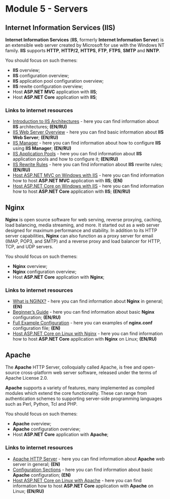 # Module 5 - Servers

## Internet Information Services (IIS)

**Internet Information Services** (**IIS**, formerly **Internet Information Server**) is an extensible web server created by Microsoft for use with the Windows NT family. **IIS** supports **HTTP**, **HTTP/2**, **HTTPS**, **FTP**, **FTPS**, **SMTP** and **NNTP**.


You should focus on such themes:
* **IIS** overview;
* **IIS** configuration overview;
* **IIS** application pool configuration overview;
* **IIS** rewite configuration overview;
* Host **ASP.NET MVC** application with **IIS**;
* Host **ASP.NET Core** application with **IIS**;

### Links to internet resources

* [Introduction to IIS Architectures](https://docs.microsoft.com/en-us/iis/get-started/introduction-to-iis/introduction-to-iis-architecture) - here you can find information about **IIS** architectures; **(EN/RU)**
* [IIS Web Server Overview](https://docs.microsoft.com/en-us/iis/get-started/introduction-to-iis/iis-web-server-overview) - here you can find basic information about **IIS** **Web Server**; **(EN/RU)**
* [IIS Manager](https://docs.microsoft.com/en-us/iis/get-started/getting-started-with-iis/getting-started-with-the-iis-manager-in-iis-7-and-iis-8) - here you can find information about how to configure **IIS** using **IIS Manager**; **(EN/RU)**
* [IIS Application Pools](https://docs.microsoft.com/en-us/iis/configuration/system.applicationhost/applicationpools/) - here you can find information about **IIS** application pools and how to configure it; **(EN/RU)**
* [IIS Rewrite Rules](https://docs.microsoft.com/en-us/iis/extensions/url-rewrite-module/creating-rewrite-rules-for-the-url-rewrite-module) - here you can find information about **IIS** rewrite rules; **(EN/RU)**
* [Host ASP.NET MVC on Windows with IIS](http://www.compilemode.com/2018/02/hosting-asp-net-mvc-application-on-iis.html) -  here you can find information how to host **ASP.NET MVC** application with **IIS**; **(EN)**
* [Host ASP.NET Core on Windows with IIS](https://docs.microsoft.com/en-us/aspnet/core/host-and-deploy/iis/?view=aspnetcore-3.1) - here you can find information how to host **ASP.NET Core** application with **IIS**; **(EN/RU)**


## Nginx

**Nginx** is open source software for web serving, reverse proxying, caching, load balancing, media streaming, and more. It started out as a web server designed for maximum performance and stability. In addition to its HTTP server capabilities, **Nginx** can also function as a proxy server for email (IMAP, POP3, and SMTP) and a reverse proxy and load balancer for HTTP, TCP, and UDP servers.

You should focus on such themes:
* **Nginx** overview;
* **Nginx** configuration overview;
* Host **ASP.NET Core** application with **Nginx**;

### Links to internet resources

* [What is NGINX?](https://www.nginx.com/resources/glossary/nginx/) - here you can find information about **Nginx** in general; **(EN)**
* [Beginner’s Guide](http://nginx.org/en/docs/beginners_guide.html) - here you can find information about basic **Nginx** configuration; **(EN/RU)**
* [Full Example Configuration](https://www.nginx.com/resources/wiki/start/topics/examples/full/) - here you can examples of **nginx.conf** configuration file; **(EN)**
* [Host ASP.NET Core on Linux with Nginx](https://docs.microsoft.com/en-us/aspnet/core/host-and-deploy/linux-nginx?view=aspnetcore-3.1) -  here you can find information how to host **ASP.NET Core** application with **Nginx** on Linux; **(EN/RU)**

## Apache

The **Apache** HTTP Server, colloquially called Apache, is free and open-source cross-platform web server software, released under the terms of Apache License 2.0. 

**Apache** supports a variety of features, many implemented as compiled modules which extend the core functionality. These can range from authentication schemes to supporting server-side programming languages such as Perl, Python, Tcl and PHP.

You should focus on such themes:
* **Apache** overview;
* **Apache** configuration overview;
* Host **ASP.NET Core** application with **Apache**;

### Links to internet resources

* [Apache HTTP Server](https://en.wikipedia.org/wiki/Apache_HTTP_Server) - here you can find information about **Apache** web server in general; **(EN)**
* [Configuration Sections](http://httpd.apache.org/docs/2.4/sections.html) - here you can find information about basic **Apache** configuration; **(EN)**
* [Host ASP.NET Core on Linux with Apache](https://docs.microsoft.com/en-us/aspnet/core/host-and-deploy/linux-apache?view=aspnetcore-3.1) - here you can find information how to host **ASP.NET Core** application with **Apache** on Linux; **(EN/RU)**
